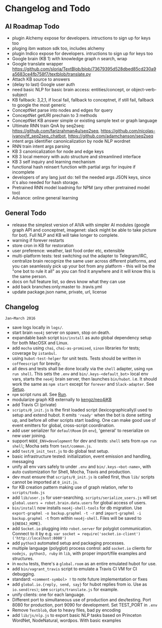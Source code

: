 # Changelog and Todo


## AI Roadmap Todo

- plugin Alchemy expose for developers. intructions to sign up for keys too
- pluging ibm watson sdk too, includes alchemy
- plugin Indico expose for developers. intructions to sign up for keys too
- Google brain (KB 1) with knowledge graph n search, wrap
- Google translate wrapper https://github.com/sloria/TextBlob/blob/73679395d528dbed85cd230a9a5683ce4fb758f7/textblob/translate.py
- Attach KB source to answers
- (delay to last) Google user auth
- need basic NLP for basic brain access: entities/concept, or object-verb-subject
- KB fallback: 3,2,1, if local fail, fallback to conceptnet, if still fail, fallback to google the most generic
- ConceptNet parse into nodes and edges for query
- ConceptNet getURI prechain to 3 methods
- ConceptNet KB answer simple or existing sample text or graph language
- Ultimate RNN train QnA by seq2seq: https://github.com/farizrahman4u/seq2seq, https://github.com/nicolas-ivanov/tf_seq2seq_chatbot, https://github.com/adamchanson/seq2seq
- intent args identifier canonicalization by node NLP wordnet
- RNN train intent args parsing
- KB 3 canonicalization for node and edge keys
- KB 3 local memory with auto structure and streamlined interface
- KB 3 self inquiry and learning mechanism
- functional hash reinsert function with partial args for inquire if incomplete
- developers of any lang just do: tell the needed args JSON keys, since it's also needed for hash storage.
- Pretrained RNN model loadning for NPM (any other pretrained model too)
- Advance: online general learning


## General Todo

- release the simplest version of AIVA with simpler AI modules (google graph API and conceptnet, imagenet: slack might be able to take picture for bot). Full NLP and KB will take longer to complete.
- warning if forever restarts
- store cron in KB for restoration
- user preference: weather, last food order etc, extensible
- multi-platform tests: test switching out the adapter to Telegram/IRC, centralize brain recognize the same user across different platforms, and you can seamlessly pick up your bot from any platform - this will be the "one bot to rule it all" as you can find it anywhere and it will know this is the same person.
- docs on full feature list, so devs know what they can use
- add back branches:only:master to .travis.yml
- update package.json name, private, url, license


## Changelog

`Jan~March 2016`

- save logs locally in `logs/`.
- start brain `neo4j` server on spawn, stop on death.
- expandable bash script `bin/install` as auto global dependency setup for both MacOSX and Linux.
- add `mocha` using `chai`, `chai-as-promised`, `sinon` libraries for tests; coverage by `istanbul`.
- using `hubot-test-helper` for unit tests. Tests should be written in `coffeescript` for brevity.
- all devs and tests shall be done locally via the `shell` adapter, using `npm run shell`. This sets the `.env` and `bin/.keys-<default_bot>` local env vars, starts the `neo4j` brain server, then launches `bin/hubot`. i.e. It should work the same as `npm start` except for `forever` and `Slack-adapter`. See [Setup](#setup).
- `npm` script runs all. See [Run](#run).
- modularize graph KB externally to [kengz/neo4jKB](https://github.com/kengz/neo4jKB)
- add Travis CI (private)
- `scripts/0_init.js` is the first loaded script (lexicographically)l used to setup and extend hubot. It emits `'ready'` when the bot is done setting up, and before all other scripts start loading. One can make good use of event emitters for global, cross-script coordination.
- add user serializer for `defaultRoom` (in `env`), 'general' to reserialize on new user joining.
- support `NODE_ENV=development` for dev and tests: `shell` sets from `npm run shell`; Mocha sets from `test/common.js`.
- add `test/0_init_test.js` to do global test setup.
- basic infrastructure tested: initialization, event emission and handling, messaging
- unify all env vars safely to under `.env` and `bin/.keys-<bot-name>`, with auto customization for Shell, Mocha, Travis and production.
- dev must ensure that `scripts/0_init.js` is called first, thus `lib/` scripts cannot be imported at `0_init.js`.
- for KB creation pattern making use of graph relation, refer to `scripts/todo.js`
- add `lib/user.js` for user-searching. `scripts/serialize_users.js` will set `global.users = robot.brain.data.users` for global access of users.
- `bin/install` now installs `neo4j-shell-tools` for db migration. Use `export-graphml -o backup.graphml -t -r` and `import-graphml -i backup.graphml -t` from within `neo4j-shell`. Files will be saved to `${NEO4J_HOME}`.
- add `Socket.io` plugging into `robot.server` for polyglot communication. Connect to it by e.g. `var socket = require('socket.io-client')('http://localhost:8080')`
- add `python3` automated setup and packaging processes.
- multiple language (polyglot) process control: add `socket.io` clients for `nodejs, python3, ruby` in `lib`, with proper import/file examples and structures.
- in `mocha` tests, there's a `global.room` as an entire emulated hubot for use.
- add `bin/vagrant_travis` script to emulate a Travis CI VM for CI debugging.
- standard: `<comment-symbol> !` to note future implementation or fixes
- add `global.io.{reply, send, say}` for hubot replies from io. Use as `io.send(res)`; see `scripts/translate.js` for example.
- unify clients: one for each language.
- Different port to simultaneous use of production and dev/testing. Port 8080 for production, port 9090 for development. Set TEST_PORT in `.env`
- Remove `Textblob`, due to heavy files, bad py encoding
- add `lib/js/nlp.js` to export basic NLP tasks based on Princeton WordNet, NodeNatural, wordpos. With basic examples
